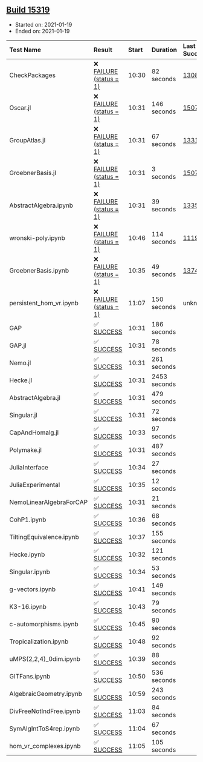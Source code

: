 ## [Build 15319](https://oscarci.mathematik.uni-kl.de/job/oscar/15319/)

* Started on: 2021-01-19
* Ended on: 2021-01-19

| Test Name    | Result | Start | Duration | Last Success | First Failure |
|:-------------|:-------|:------|:---------|:-------------|:--------------|
| CheckPackages | ❌ [FAILURE (status = 1)](https://oscarci.mathematik.uni-kl.de/job/oscar/15319/artifact/logs/build-15319/CheckPackages.log) | 10:30 | 82 seconds | [13085](https://oscarci.mathematik.uni-kl.de/job/oscar/13085/) | [13086](https://oscarci.mathematik.uni-kl.de/job/oscar/13086/) |
| Oscar.jl | ❌ [FAILURE (status = 1)](https://oscarci.mathematik.uni-kl.de/job/oscar/15319/artifact/logs/build-15319/Oscar.jl.log) | 10:31 | 146 seconds | [15079](https://oscarci.mathematik.uni-kl.de/job/oscar/15079/) | [15080](https://oscarci.mathematik.uni-kl.de/job/oscar/15080/) |
| GroupAtlas.jl | ❌ [FAILURE (status = 1)](https://oscarci.mathematik.uni-kl.de/job/oscar/15319/artifact/logs/build-15319/GroupAtlas.jl.log) | 10:31 | 67 seconds | [13311](https://oscarci.mathematik.uni-kl.de/job/oscar/13311/) | [13312](https://oscarci.mathematik.uni-kl.de/job/oscar/13312/) |
| GroebnerBasis.jl | ❌ [FAILURE (status = 1)](https://oscarci.mathematik.uni-kl.de/job/oscar/15319/artifact/logs/build-15319/GroebnerBasis.jl.log) | 10:31 | 3 seconds | [15079](https://oscarci.mathematik.uni-kl.de/job/oscar/15079/) | [15080](https://oscarci.mathematik.uni-kl.de/job/oscar/15080/) |
| AbstractAlgebra.ipynb | ❌ [FAILURE (status = 1)](https://oscarci.mathematik.uni-kl.de/job/oscar/15319/artifact/logs/build-15319/AbstractAlgebra.ipynb.log) | 10:31 | 39 seconds | [13355](https://oscarci.mathematik.uni-kl.de/job/oscar/13355/) | [13356](https://oscarci.mathematik.uni-kl.de/job/oscar/13356/) |
| wronski-poly.ipynb | ❌ [FAILURE (status = 1)](https://oscarci.mathematik.uni-kl.de/job/oscar/15319/artifact/logs/build-15319/wronski-poly.ipynb.log) | 10:46 | 114 seconds | [11192](https://oscarci.mathematik.uni-kl.de/job/oscar/11192/) | [11193](https://oscarci.mathematik.uni-kl.de/job/oscar/11193/) |
| GroebnerBasis.ipynb | ❌ [FAILURE (status = 1)](https://oscarci.mathematik.uni-kl.de/job/oscar/15319/artifact/logs/build-15319/GroebnerBasis.ipynb.log) | 10:35 | 49 seconds | [13748](https://oscarci.mathematik.uni-kl.de/job/oscar/13748/) | [13749](https://oscarci.mathematik.uni-kl.de/job/oscar/13749/) |
| persistent_hom_vr.ipynb | ❌ [FAILURE (status = 1)](https://oscarci.mathematik.uni-kl.de/job/oscar/15319/artifact/logs/build-15319/persistent_hom_vr.ipynb.log) | 11:07 | 150 seconds | unknown | unknown |
| GAP | ✅ [SUCCESS](https://oscarci.mathematik.uni-kl.de/job/oscar/15319/artifact/logs/build-15319/GAP.log) | 10:31 | 186 seconds |  |  |
| GAP.jl | ✅ [SUCCESS](https://oscarci.mathematik.uni-kl.de/job/oscar/15319/artifact/logs/build-15319/GAP.jl.log) | 10:31 | 78 seconds |  |  |
| Nemo.jl | ✅ [SUCCESS](https://oscarci.mathematik.uni-kl.de/job/oscar/15319/artifact/logs/build-15319/Nemo.jl.log) | 10:31 | 261 seconds |  |  |
| Hecke.jl | ✅ [SUCCESS](https://oscarci.mathematik.uni-kl.de/job/oscar/15319/artifact/logs/build-15319/Hecke.jl.log) | 10:31 | 2453 seconds |  |  |
| AbstractAlgebra.jl | ✅ [SUCCESS](https://oscarci.mathematik.uni-kl.de/job/oscar/15319/artifact/logs/build-15319/AbstractAlgebra.jl.log) | 10:31 | 479 seconds |  |  |
| Singular.jl | ✅ [SUCCESS](https://oscarci.mathematik.uni-kl.de/job/oscar/15319/artifact/logs/build-15319/Singular.jl.log) | 10:31 | 72 seconds |  |  |
| CapAndHomalg.jl | ✅ [SUCCESS](https://oscarci.mathematik.uni-kl.de/job/oscar/15319/artifact/logs/build-15319/CapAndHomalg.jl.log) | 10:33 | 97 seconds |  |  |
| Polymake.jl | ✅ [SUCCESS](https://oscarci.mathematik.uni-kl.de/job/oscar/15319/artifact/logs/build-15319/Polymake.jl.log) | 10:31 | 487 seconds |  |  |
| JuliaInterface | ✅ [SUCCESS](https://oscarci.mathematik.uni-kl.de/job/oscar/15319/artifact/logs/build-15319/JuliaInterface.log) | 10:34 | 27 seconds |  |  |
| JuliaExperimental | ✅ [SUCCESS](https://oscarci.mathematik.uni-kl.de/job/oscar/15319/artifact/logs/build-15319/JuliaExperimental.log) | 10:35 | 12 seconds |  |  |
| NemoLinearAlgebraForCAP | ✅ [SUCCESS](https://oscarci.mathematik.uni-kl.de/job/oscar/15319/artifact/logs/build-15319/NemoLinearAlgebraForCAP.log) | 10:31 | 21 seconds |  |  |
| CohP1.ipynb | ✅ [SUCCESS](https://oscarci.mathematik.uni-kl.de/job/oscar/15319/artifact/logs/build-15319/CohP1.ipynb.log) | 10:36 | 68 seconds |  |  |
| TiltingEquivalence.ipynb | ✅ [SUCCESS](https://oscarci.mathematik.uni-kl.de/job/oscar/15319/artifact/logs/build-15319/TiltingEquivalence.ipynb.log) | 10:37 | 155 seconds |  |  |
| Hecke.ipynb | ✅ [SUCCESS](https://oscarci.mathematik.uni-kl.de/job/oscar/15319/artifact/logs/build-15319/Hecke.ipynb.log) | 10:32 | 121 seconds |  |  |
| Singular.ipynb | ✅ [SUCCESS](https://oscarci.mathematik.uni-kl.de/job/oscar/15319/artifact/logs/build-15319/Singular.ipynb.log) | 10:34 | 53 seconds |  |  |
| g-vectors.ipynb | ✅ [SUCCESS](https://oscarci.mathematik.uni-kl.de/job/oscar/15319/artifact/logs/build-15319/g-vectors.ipynb.log) | 10:41 | 149 seconds |  |  |
| K3-16.ipynb | ✅ [SUCCESS](https://oscarci.mathematik.uni-kl.de/job/oscar/15319/artifact/logs/build-15319/K3-16.ipynb.log) | 10:43 | 79 seconds |  |  |
| c-automorphisms.ipynb | ✅ [SUCCESS](https://oscarci.mathematik.uni-kl.de/job/oscar/15319/artifact/logs/build-15319/c-automorphisms.ipynb.log) | 10:45 | 90 seconds |  |  |
| Tropicalization.ipynb | ✅ [SUCCESS](https://oscarci.mathematik.uni-kl.de/job/oscar/15319/artifact/logs/build-15319/Tropicalization.ipynb.log) | 10:48 | 92 seconds |  |  |
| uMPS(2,2,4)_0dim.ipynb | ✅ [SUCCESS](https://oscarci.mathematik.uni-kl.de/job/oscar/15319/artifact/logs/build-15319/uMPS-2-2-4-_0dim.ipynb.log) | 10:39 | 88 seconds |  |  |
| GITFans.ipynb | ✅ [SUCCESS](https://oscarci.mathematik.uni-kl.de/job/oscar/15319/artifact/logs/build-15319/GITFans.ipynb.log) | 10:50 | 536 seconds |  |  |
| AlgebraicGeometry.ipynb | ✅ [SUCCESS](https://oscarci.mathematik.uni-kl.de/job/oscar/15319/artifact/logs/build-15319/AlgebraicGeometry.ipynb.log) | 10:59 | 243 seconds |  |  |
| DivFreeNotIndFree.ipynb | ✅ [SUCCESS](https://oscarci.mathematik.uni-kl.de/job/oscar/15319/artifact/logs/build-15319/DivFreeNotIndFree.ipynb.log) | 11:03 | 84 seconds |  |  |
| SymAlgIntToS4rep.ipynb | ✅ [SUCCESS](https://oscarci.mathematik.uni-kl.de/job/oscar/15319/artifact/logs/build-15319/SymAlgIntToS4rep.ipynb.log) | 11:04 | 67 seconds |  |  |
| hom_vr_complexes.ipynb | ✅ [SUCCESS](https://oscarci.mathematik.uni-kl.de/job/oscar/15319/artifact/logs/build-15319/hom_vr_complexes.ipynb.log) | 11:05 | 105 seconds |  |  |
